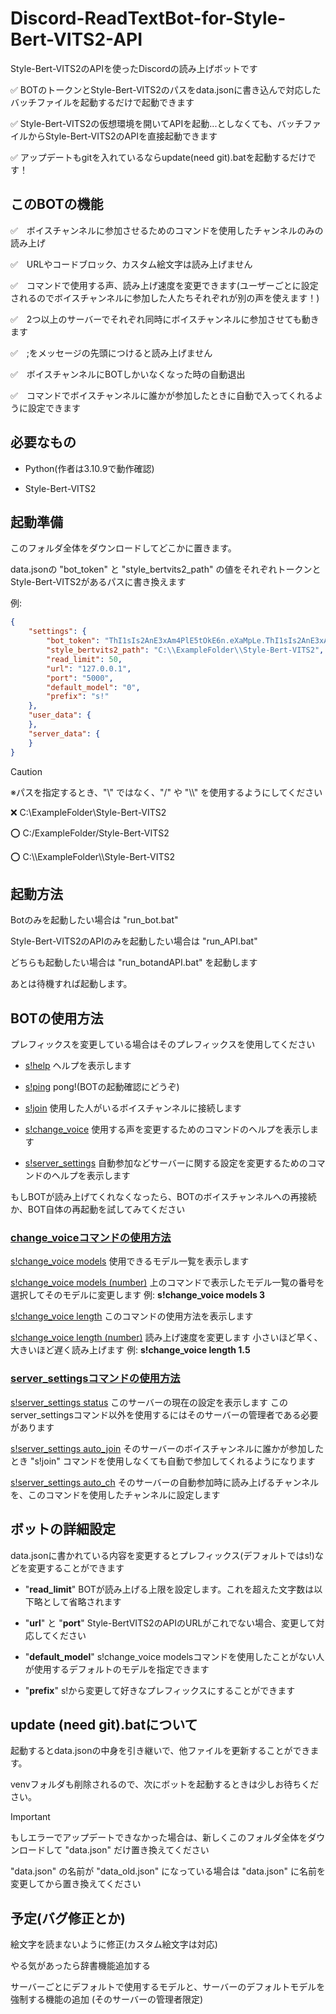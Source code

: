 # Discord-ReadTextBot-for-Style-Bert-VITS2-API
Style-Bert-VITS2のAPIを使ったDiscordの読み上げボットです

✅ BOTのトークンとStyle-Bert-VITS2のパスをdata.jsonに書き込んで対応したバッチファイルを起動するだけで起動できます

✅ Style-Bert-VITS2の仮想環境を開いてAPIを起動...としなくても、バッチファイルからStyle-Bert-VITS2のAPIを直接起動できます

✅ アップデートもgitを入れているならupdate(need git).batを起動するだけです！

## このBOTの機能

✅　ボイスチャンネルに参加させるためのコマンドを使用したチャンネルのみの読み上げ

✅　URLやコードブロック、カスタム絵文字は読み上げません

✅　コマンドで使用する声、読み上げ速度を変更できます(ユーザーごとに設定されるのでボイスチャンネルに参加した人たちそれぞれが別の声を使えます！)

✅　2つ以上のサーバーでそれぞれ同時にボイスチャンネルに参加させても動きます

✅　;をメッセージの先頭につけると読み上げません

✅　ボイスチャンネルにBOTしかいなくなった時の自動退出

✅　コマンドでボイスチャンネルに誰かが参加したときに自動で入ってくれるように設定できます

## 必要なもの

* Python(作者は3.10.9で動作確認)

* Style-Bert-VITS2

## 起動準備

このフォルダ全体をダウンロードしてどこかに置きます。
    
data.jsonの "bot_token" と "style_bertvits2_path" の値をそれぞれトークンとStyle-Bert-VITS2があるパスに書き換えます

例:

```json
{
    "settings": {
        "bot_token": "ThI1sIs2AnE3xAm4PlE5tOkE6n.eXaMpLe.ThI1sIs2AnE3xAm4PlE5tOkE6n",
        "style_bertvits2_path": "C:\\ExampleFolder\\Style-Bert-VITS2",
        "read_limit": 50,
        "url": "127.0.0.1",
        "port": "5000",
        "default_model": "0",
        "prefix": "s!"
    },
    "user_data": {
    },
    "server_data": {
    }
}
```

> [!CAUTION]
>
> ※パスを指定するとき、"\\" ではなく、"/" や "\\\\" を使用するようにしてください
> 
> ❌ C:\\ExampleFolder\\Style-Bert-VITS2
> 
> ⭕ C:/ExampleFolder/Style-Bert-VITS2
>
> ⭕ C:\\\\ExampleFolder\\\\Style-Bert-VITS2

## 起動方法

Botのみを起動したい場合は "run_bot.bat"

Style-Bert-VITS2のAPIのみを起動したい場合は "run_API.bat"

どちらも起動したい場合は "run_botandAPI.bat" を起動します

あとは待機すれば起動します。
    
## BOTの使用方法

プレフィックスを変更している場合はそのプレフィックスを使用してください

* <ins>s!help</ins> ヘルプを表示します

* <ins>s!ping</ins> pong!(BOTの起動確認にどうぞ)

* <ins>s!join</ins> 使用した人がいるボイスチャンネルに接続します

* <ins>s!change_voice</ins> 使用する声を変更するためのコマンドのヘルプを表示します

* <ins>s!server_settings</ins> 自動参加などサーバーに関する設定を変更するためのコマンドのヘルプを表示します

もしBOTが読み上げてくれなくなったら、BOTのボイスチャンネルへの再接続か、BOT自体の再起動を試してみてください

### <ins>change_voiceコマンドの使用方法</ins>

<ins>s!change_voice models</ins> 使用できるモデル一覧を表示します

<ins>s!change_voice models (number)</ins> 上のコマンドで表示したモデル一覧の番号を選択してそのモデルに変更します 例: **s!change_voice models 3**

<ins>s!change_voice length</ins> このコマンドの使用方法を表示します

<ins>s!change_voice length (number)</ins> 読み上げ速度を変更します 小さいほど早く、大きいほど遅く読み上げます 例: **s!change_voice length 1.5**

### <ins>server_settingsコマンドの使用方法</ins>

<ins>s!server_settings status</ins> このサーバーの現在の設定を表示します このserver_settingsコマンド以外を使用するにはそのサーバーの管理者である必要があります

<ins>s!server_settings auto_join</ins> そのサーバーのボイスチャンネルに誰かが参加したとき "s!join" コマンドを使用しなくても自動で参加してくれるようになります

<ins>s!server_settings auto_ch</ins> そのサーバーの自動参加時に読み上げるチャンネルを、このコマンドを使用したチャンネルに設定します

## ボットの詳細設定

data.jsonに書かれている内容を変更するとプレフィックス(デフォルトではs!)などを変更することができます
    
* "**read_limit**" BOTが読み上げる上限を設定します。これを超えた文字数は以下略として省略されます

* "**url**" と "**port**" Style-BertVITS2のAPIのURLがこれでない場合、変更して対応してください

* "**default_model**" s!change_voice modelsコマンドを使用したことがない人が使用するデフォルトのモデルを指定できます

* "**prefix**" s!から変更して好きなプレフィックスにすることができます

## update (need git).batについて

起動するとdata.jsonの中身を引き継いで、他ファイルを更新することができます。

venvフォルダも削除されるので、次にボットを起動するときは少しお待ちください。

> [!IMPORTANT]
>
> もしエラーでアップデートできなかった場合は、新しくこのフォルダ全体をダウンロードして "data.json" だけ置き換えてください
>
> "data.json" の名前が "data_old.json" になっている場合は "data.json" に名前を変更してから置き換えてください

## 予定(バグ修正とか)

絵文字を読まないように修正(カスタム絵文字は対応)

やる気があったら辞書機能追加する

サーバーごとにデフォルトで使用するモデルと、サーバーのデフォルトモデルを強制する機能の追加 (そのサーバーの管理者限定)
